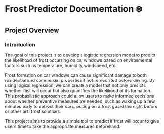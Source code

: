 # Frost Predictor Documentation ❄️

## Project Overview 

### Introduction 
The goal of this project is to develop a logistic regression model to predict the likelihood of frost occurring on car windows based on environmental factors such as temperature, humidity, windspeed, etc.

Frost formation on car  windows can cause significant damage to both residential and commercial properties if not remediated before driving.  By using logical regression, we can create a model that not only predicts whether first will occur but also quantifies the likelihood of its formation.  This probabilistic approach could allow users to make informed decisions about whether preventive measures are needed, such as waking up a few minutes early to defrost their cars, putting on a frost guard the night before or other anti frost solutions.

This project aims to provide a simple tool to predict if frost will occur to give users time to take the appropriate measures beforehand.  




